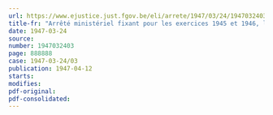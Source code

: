 ```yaml
---
url: https://www.ejustice.just.fgov.be/eli/arrete/1947/03/24/1947032403/justel
title-fr: "Arrêté ministériel fixant pour les exercices 1945 et 1946, la contribution provisionnelle à verser au Conseil professionnel de l'industrie charbonnière, en liquidation"
date: 1947-03-24
source:
number: 1947032403
page: 888888
case: 1947-03-24/03
publication: 1947-04-12
starts:
modifies:
pdf-original:
pdf-consolidated:
---
```


